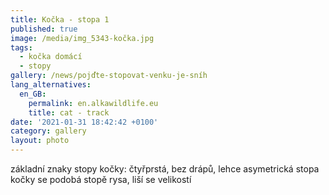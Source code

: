 ```yaml
---
title: Kočka - stopa 1
published: true
image: /media/img_5343-kočka.jpg
tags:
  - kočka domácí
  - stopy
gallery: /news/pojďte-stopovat-venku-je-sníh
lang_alternatives:
  en_GB:
    permalink: en.alkawildlife.eu
    title: cat - track
date: '2021-01-31 18:42:42 +0100'
category: gallery
layout: photo
---
```

základní znaky stopy kočky: čtyřprstá, bez drápů, lehce asymetrická
stopa kočky se podobá stopě rysa, liší se velikostí
